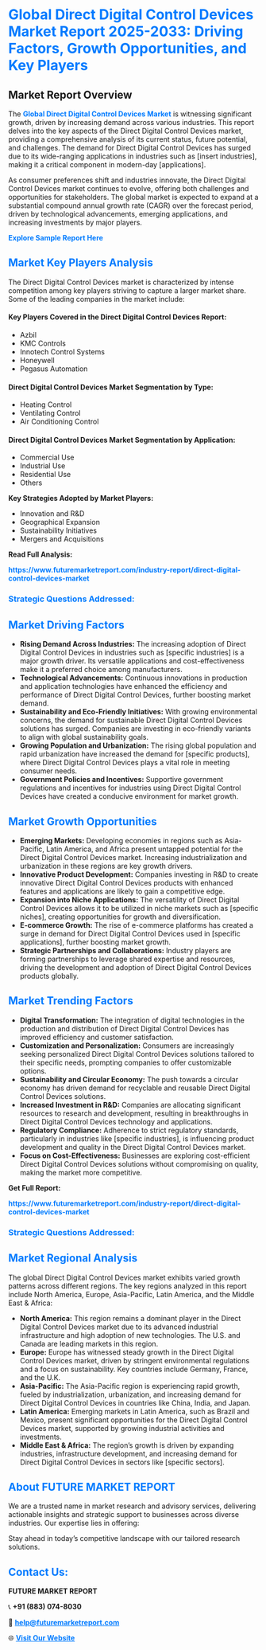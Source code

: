 <h1 style="color: #007BFF;">Global Direct Digital Control Devices Market Report 2025-2033: Driving Factors, Growth Opportunities, and Key Players</h1>

<section id="overview">
<h2>Market Report Overview</h2>
<p>The <a href="https://www.futuremarketreport.com/industry-report/direct-digital-control-devices-market" style="color: #007BFF; text-decoration: none;"><strong>Global Direct Digital Control Devices Market</strong></a> is witnessing significant growth, driven by increasing demand across various industries. This report delves into the key aspects of the Direct Digital Control Devices market, providing a comprehensive analysis of its current status, future potential, and challenges. The demand for Direct Digital Control Devices has surged due to its wide-ranging applications in industries such as [insert industries], making it a critical component in modern-day [applications].</p>
<p>As consumer preferences shift and industries innovate, the Direct Digital Control Devices market continues to evolve, offering both challenges and opportunities for stakeholders. The global market is expected to expand at a substantial compound annual growth rate (CAGR) over the forecast period, driven by technological advancements, emerging applications, and increasing investments by major players.</p>
</section>

<section id="overview">
<p><a href="https://www.futuremarketreport.com/request-sample/reportId=75614" style="color: #007BFF; text-decoration: none;"><strong>Explore Sample Report Here</strong></a></p>
</section>

<section id="key-players">
<h2 style="color: #007BFF;">Market Key Players Analysis</h2>
<p>The Direct Digital Control Devices market is characterized by intense competition among key players striving to capture a larger market share. Some of the leading companies in the market include:</p>
<h4>Key Players Covered in the Direct Digital Control Devices Report:</h4>
<ul><li>Azbil</li><li>KMC Controls</li><li>Innotech Control Systems</li><li>Honeywell</li><li>Pegasus Automation</li></ul>
<h4>Direct Digital Control Devices Market Segmentation by Type:</h4>
<ul><li>Heating Control</li><li>Ventilating Control</li><li>Air Conditioning Control</li></ul>

<h4>Direct Digital Control Devices Market Segmentation by Application:</h4>
<ul><li>Commercial Use</li><li>Industrial Use</li><li>Residential Use</li><li>Others</li></ul>
<p><strong>Key Strategies Adopted by Market Players:</strong></p>
<ul>
<li>Innovation and R&D</li>
<li>Geographical Expansion</li>
<li>Sustainability Initiatives</li>
<li>Mergers and Acquisitions</li>
</ul>
</section>

<section>
<p><strong>Read Full Analysis: </strong></p><a href="https://www.futuremarketreport.com/industry-report/direct-digital-control-devices-market" style="color: #007BFF; text-decoration: none;"><strong>https://www.futuremarketreport.com/industry-report/direct-digital-control-devices-market</strong></a>
<h3 style="color: #007BFF;">Strategic Questions Addressed:</h3>
</section>

<section id="driving-factors">
<h2 style="color: #007BFF;">Market Driving Factors</h2>
<ul>
<li><strong>Rising Demand Across Industries:</strong> The increasing adoption of Direct Digital Control Devices in industries such as [specific industries] is a major growth driver. Its versatile applications and cost-effectiveness make it a preferred choice among manufacturers.</li>
<li><strong>Technological Advancements:</strong> Continuous innovations in production and application technologies have enhanced the efficiency and performance of Direct Digital Control Devices, further boosting market demand.</li>
<li><strong>Sustainability and Eco-Friendly Initiatives:</strong> With growing environmental concerns, the demand for sustainable Direct Digital Control Devices solutions has surged. Companies are investing in eco-friendly variants to align with global sustainability goals.</li>
<li><strong>Growing Population and Urbanization:</strong> The rising global population and rapid urbanization have increased the demand for [specific products], where Direct Digital Control Devices plays a vital role in meeting consumer needs.</li>
<li><strong>Government Policies and Incentives:</strong> Supportive government regulations and incentives for industries using Direct Digital Control Devices have created a conducive environment for market growth.</li>
</ul>
</section>

<section id="growth-opportunities">
<h2 style="color: #007BFF;">Market Growth Opportunities</h2>
<ul>
<li><strong>Emerging Markets:</strong> Developing economies in regions such as Asia-Pacific, Latin America, and Africa present untapped potential for the Direct Digital Control Devices market. Increasing industrialization and urbanization in these regions are key growth drivers.</li>
<li><strong>Innovative Product Development:</strong> Companies investing in R&D to create innovative Direct Digital Control Devices products with enhanced features and applications are likely to gain a competitive edge.</li>
<li><strong>Expansion into Niche Applications:</strong> The versatility of Direct Digital Control Devices allows it to be utilized in niche markets such as [specific niches], creating opportunities for growth and diversification.</li>
<li><strong>E-commerce Growth:</strong> The rise of e-commerce platforms has created a surge in demand for Direct Digital Control Devices used in [specific applications], further boosting market growth.</li>
<li><strong>Strategic Partnerships and Collaborations:</strong> Industry players are forming partnerships to leverage shared expertise and resources, driving the development and adoption of Direct Digital Control Devices products globally.</li>
</ul>
</section>

<section id="trending-factors">
<h2 style="color: #007BFF;">Market Trending Factors</h2>
<ul>
<li><strong>Digital Transformation:</strong> The integration of digital technologies in the production and distribution of Direct Digital Control Devices has improved efficiency and customer satisfaction.</li>
<li><strong>Customization and Personalization:</strong> Consumers are increasingly seeking personalized Direct Digital Control Devices solutions tailored to their specific needs, prompting companies to offer customizable options.</li>
<li><strong>Sustainability and Circular Economy:</strong> The push towards a circular economy has driven demand for recyclable and reusable Direct Digital Control Devices solutions.</li>
<li><strong>Increased Investment in R&D:</strong> Companies are allocating significant resources to research and development, resulting in breakthroughs in Direct Digital Control Devices technology and applications.</li>
<li><strong>Regulatory Compliance:</strong> Adherence to strict regulatory standards, particularly in industries like [specific industries], is influencing product development and quality in the Direct Digital Control Devices market.</li>
<li><strong>Focus on Cost-Effectiveness:</strong> Businesses are exploring cost-efficient Direct Digital Control Devices solutions without compromising on quality, making the market more competitive.</li>
</ul>
</section>

<section>
<p><strong>Get Full Report: </strong></p><a href="https://www.futuremarketreport.com/industry-report/direct-digital-control-devices-market" style="color: #007BFF; text-decoration: none;"><strong>https://www.futuremarketreport.com/industry-report/direct-digital-control-devices-market</strong></a>
<h3 style="color: #007BFF;">Strategic Questions Addressed:</h3>
</section>


<section id="regional-analysis">
<h2 style="color: #007BFF;">Market Regional Analysis</h2>
<p>The global Direct Digital Control Devices market exhibits varied growth patterns across different regions. The key regions analyzed in this report include North America, Europe, Asia-Pacific, Latin America, and the Middle East & Africa:</p>
<ul>
<li><strong>North America:</strong> This region remains a dominant player in the Direct Digital Control Devices market due to its advanced industrial infrastructure and high adoption of new technologies. The U.S. and Canada are leading markets in this region.</li>
<li><strong>Europe:</strong> Europe has witnessed steady growth in the Direct Digital Control Devices market, driven by stringent environmental regulations and a focus on sustainability. Key countries include Germany, France, and the U.K.</li>
<li><strong>Asia-Pacific:</strong> The Asia-Pacific region is experiencing rapid growth, fueled by industrialization, urbanization, and increasing demand for Direct Digital Control Devices in countries like China, India, and Japan.</li>
<li><strong>Latin America:</strong> Emerging markets in Latin America, such as Brazil and Mexico, present significant opportunities for the Direct Digital Control Devices market, supported by growing industrial activities and investments.</li>
<li><strong>Middle East & Africa:</strong> The region’s growth is driven by expanding industries, infrastructure development, and increasing demand for Direct Digital Control Devices in sectors like [specific sectors].</li>
</ul>
</section>

<footer>
<h2 style="color: #007BFF;">About FUTURE MARKET REPORT</h2>
<p>We are a trusted name in market research and advisory services, delivering actionable insights and strategic support to businesses across diverse industries. Our expertise lies in offering:</p>

<p>Stay ahead in today’s competitive landscape with our tailored research solutions.</p>

<h2 style="color: #007BFF;">Contact Us:</h2>
<p><strong>FUTURE MARKET REPORT</strong></p>
<p>📞 <strong>+91 (883) 074-8030</strong></p>
<p>📧 <strong><a href="mailto:help@futuremarketreport.com" style="color: #007BFF;">help@futuremarketreport.com</a></strong></p>
<p>🌐 <strong><a href="https://www.futuremarketreport.com/" style="color: #007BFF;">Visit Our Website</a></strong></p>
</footer>